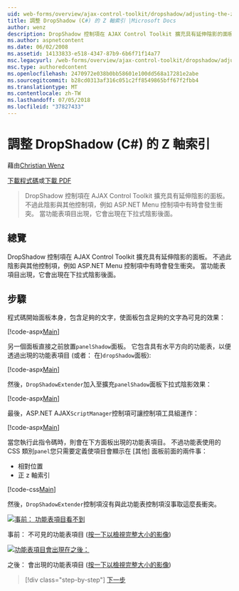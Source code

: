 ```yaml
---
uid: web-forms/overview/ajax-control-toolkit/dropshadow/adjusting-the-z-index-of-a-dropshadow-cs
title: 調整 DropShadow (C#) 的 Z 軸索引 |Microsoft Docs
author: wenz
description: DropShadow 控制項在 AJAX Control Toolkit 擴充具有延伸陰影的面板。 不過此陰影有時會與其他控制項，如安裝衝突...
ms.author: aspnetcontent
ms.date: 06/02/2008
ms.assetid: 14133833-e518-4347-87b9-6b6f71f14a77
msc.legacyurl: /web-forms/overview/ajax-control-toolkit/dropshadow/adjusting-the-z-index-of-a-dropshadow-cs
msc.type: authoredcontent
ms.openlocfilehash: 2470972e038b0bb58601e100dd568a17281e2abe
ms.sourcegitcommit: b28cd0313af316c051c2ff8549865bff67f2fbb4
ms.translationtype: MT
ms.contentlocale: zh-TW
ms.lasthandoff: 07/05/2018
ms.locfileid: "37827433"
---
```

<a name="adjusting-the-z-index-of-a-dropshadow-c"></a>調整 DropShadow (C#) 的 Z 軸索引
====================
藉由[Christian Wenz](https://github.com/wenz)

[下載程式碼](http://download.microsoft.com/download/5/1/6/51652a81-500b-4f6b-88d3-617103e7941e/DropShadow1.cs.zip)或[下載 PDF](http://download.microsoft.com/download/b/6/a/b6ae89ee-df69-4c87-9bfb-ad1eb2b23373/dropshadow1CS.pdf)

> DropShadow 控制項在 AJAX Control Toolkit 擴充具有延伸陰影的面板。 不過此陰影與其他控制項，例如 ASP.NET Menu 控制項中有時會發生衝突。 當功能表項目出現，它會出現在下拉式陰影後面。


## <a name="overview"></a>總覽

DropShadow 控制項在 AJAX Control Toolkit 擴充具有延伸陰影的面板。 不過此陰影與其他控制項，例如 ASP.NET Menu 控制項中有時會發生衝突。 當功能表項目出現，它會出現在下拉式陰影後面。

## <a name="steps"></a>步驟

程式碼開始面板本身，包含足夠的文字，使面板包含足夠的文字為可見的效果：

[!code-aspx[Main](adjusting-the-z-index-of-a-dropshadow-cs/samples/sample1.aspx)]

另一個面板直接之前放置`panelShadow`面板。 它包含具有水平方向的功能表，以便透過出現的功能表項目 (或者： 在)`dropShadow`面板):

[!code-aspx[Main](adjusting-the-z-index-of-a-dropshadow-cs/samples/sample2.aspx)]

然後，`DropShadowExtender`加入至擴充`panelShadow`面板下拉式陰影效果：

[!code-aspx[Main](adjusting-the-z-index-of-a-dropshadow-cs/samples/sample3.aspx)]

最後，ASP.NET AJAX`ScriptManager`控制項可讓控制項工具組運作：

[!code-aspx[Main](adjusting-the-z-index-of-a-dropshadow-cs/samples/sample4.aspx)]

當您執行此指令碼時，則會在下方面板出現的功能表項目。 不過功能表使用的 CSS 類別`panel`您只需要定義使項目會顯示在 [其他] 面板前面的兩件事：

- 相對位置
- 正 z 軸索引

[!code-css[Main](adjusting-the-z-index-of-a-dropshadow-cs/samples/sample5.css)]

然後，`DropShadowExtender`控制項沒有與此功能表控制項沒事取這麼長衝突。


[![事前： 功能表項目看不到](adjusting-the-z-index-of-a-dropshadow-cs/_static/image2.png)](adjusting-the-z-index-of-a-dropshadow-cs/_static/image1.png)

事前： 不可見的功能表項目 ([按一下以檢視完整大小的影像](adjusting-the-z-index-of-a-dropshadow-cs/_static/image3.png))


[![功能表項目會出現在之後：](adjusting-the-z-index-of-a-dropshadow-cs/_static/image5.png)](adjusting-the-z-index-of-a-dropshadow-cs/_static/image4.png)

之後： 會出現的功能表項目 ([按一下以檢視完整大小的影像](adjusting-the-z-index-of-a-dropshadow-cs/_static/image6.png))

> [!div class="step-by-step"]
> [下一步](manipulating-dropshadow-properties-from-client-code-cs.md)

